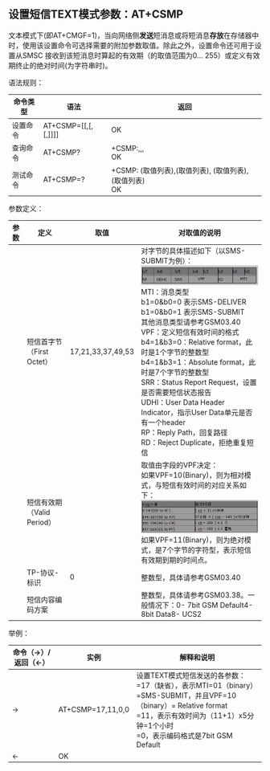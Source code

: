 ## 设置短信TEXT模式参数：AT+CSMP

文本模式下(即AT+CMGF=1)，当向网络侧**发送**短消息或将短消息**存放**在存储器中时，使用该设置命令可选择需要的附加参数取值。除此之外，设置命令还可用于设置从SMSC 接收到该短消息时算起的有效期（<vp>的取值范围为0... 255）或定义有效期终止的绝对时间(<vp>为字符串时)。

语法规则：

| 命令类型 | 语法                                  | 返回                                                         |
| -------- | ------------------------------------- | ------------------------------------------------------------ |
| 设置命令 | AT+CSMP=[<fo>[,<vp>[,<pid>[,<dcs>]]]] | OK                                                           |
| 查询命令 | AT+CSMP?                              | +CSMP:<fo>,<vp>,<pid>,<dcs> <br>OK                           |
| 测试命令 | AT+CSMP=?                             | +CSMP: (<fo>取值列表),(<vp>取值列表), (<pid>取值列表), (<dcs>取值列表) <br>OK |

 

参数定义：

| 参数  | 定义                       | 取值              | 对取值的说明                                                 |
| ----- | -------------------------- | ----------------- | ------------------------------------------------------------ |
| <fo>  | 短信首字节（First Octet）  | 17,21,33,37,49,53 | 对<fo>字节的具体描述如下（以SMS-SUBMIT为例）：![](image/sms3.png) MTI：消息类型<br>b1=0&b0=0  表示SMS-DELIVER<br>b1=0&b0=1  表示SMS-SUBMIT <br>其他消息类型请参考GSM03.40<br>VPF：定义短信有效时间的格式<br>b4=1&b3=0：Relative format，此时<vp>是1个字节的整数型<br>b4=1&b3=1：Absolute format，此时<vp>是7个字节的整数型<br>SRR：Status Report Request，设置是否需要短信状态报告<br>UDHI：User Data Header Indicator，指示User Data单元是否有一个header<br>RP：Reply Path，回复路径<br>RD：Reject Duplicate，拒绝重复短信 |
| <vp>  | 短信有效期（Valid Period） |                   | 取值由<fo>字段的VPF决定：<br>如果VPF=10(Binary)，则<vp>为相对模式，与短信有效时间的对应关系如下：<br>![](image/sms4.png) 如果VPF=11(Binary)，则<vp>为绝对模式，是7个字节的字符型，表示短信有效期到期的时间点。 |
| <pid> | TP-协议-标识               | 0                 | 整数型，具体请参考GSM03.40                                   |
| <dcs> | 短信内容编码方案           |                   | 整数型，具体请参考GSM03.38。一般情况下：0- 7bit GSM Default4-  8bit Data8-  UCS2 |

 

举例：

| 命令（→）/  返回（←） | 实例              | 解释和说明                                                   |
| --------------------- | ----------------- | ------------------------------------------------------------ |
| →                     | AT+CSMP=17,11,0,0 | 设置TEXT模式短信发送的各参数：<br><fo>=17（缺省），表示MTI=01（binary）=SMS-SUBMIT，并且VPF=10（binary）= Relative format<br><vp>=11，表示有效时间为（11+1）x5分钟=1个小时<br><dcs>=0，表示编码格式是7bit GSM Default |
| ←                     | OK                |                                                              |
